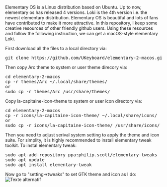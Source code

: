 Elementary OS is a Linux distribution based on Ubuntu. Up to now, elementary os has released 4 versions.
Loki is the 4th version i.e. the newest elementary distribution. Elementary OS is beautiful and lots of fans have contributed to make it more attractive. In this repository, I keep some creative resources of other friendly github users. Using these resources and follow the following instruction, we can get a macOS-style elementary Loki.

First download all the files to a local directory via:
<pre>
git clone https://github.com/UKeyboard/elementary-2-macos.git
</pre>

Then copy Arc theme to system or user theme direcory via:
<pre>
cd elementary-2-macos
cp -r themes/Arc ~/.local/share/themes/
or
sudo cp -r themes/Arc /usr/share/themes/
</pre>

Copy la-capitaine-icon-theme to system or user icon directory via:
<pre>
cd elementary-2-macos
cp -r icons/la-capitaine-icon-theme/ ~/.local/share/icons/
or 
sudo cp -r icons/la-capitaine-icon-theme/ /usr/share/icons/
</pre>

Then you need to adjust serival system setting to apply the theme and icon suite. For simplity, it is highly recommended to install elementary tweak toolkit.
To instal elementary tweak:
<pre>
sudo apt-add-repository ppa:philip.scott/elementary-tweaks
sudo apt update
sudo apt install elementary-tweak
</pre>

Now go to "setting->tweaks" to set GTK theme and icon as I do:
![Texte alternatif](https://raw.githubusercontent.com/UKeyboard/elementary-2-macos/master/screenshot/Screenshot%20from%202017-04-27%2000.23.28.png "Tweaks-Setting")


